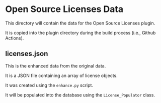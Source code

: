 # Open Source Licenses Data

This directory will contain the data for the Open Source Licenses plugin.

It is copied into the plugin directory during the build process (i.e., Github Actions).

## licenses.json

This is the enhanced data from the original data.

It is a JSON file containing an array of license objects.

It was created using the `enhance.py` script.

It will be populated into the database using the `License_Populator` class.
